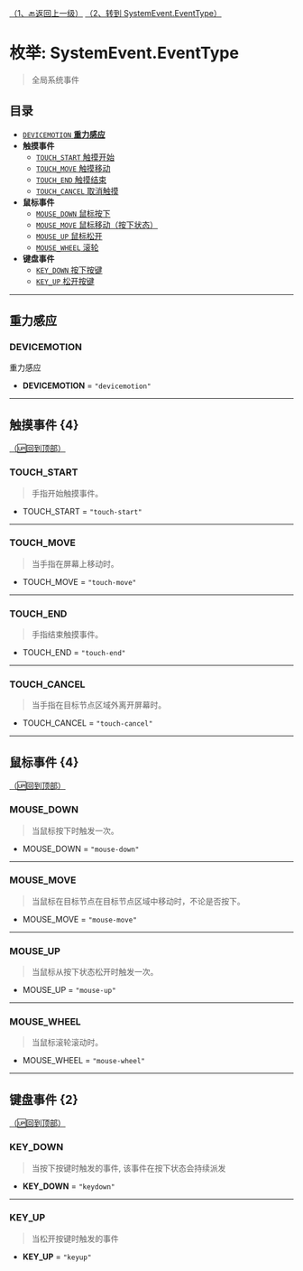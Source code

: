 [（1、🔙返回上一级）](目录_Event.md "event模块")
[（2、转到 SystemEvent.EventType）](Event_Class_SystemEvent.md#EventType_index "点击查看 “系统事件—事件类型”")
# 枚举: SystemEvent.EventType

> 全局系统事件

## 目录
* [`DEVICEMOTION` **重力感应**](#DEVICEMOTION)
* **触摸事件**
  * [`TOUCH_START` 触摸开始](#TOUCH_START)
  * [`TOUCH_MOVE` 触摸移动](#TOUCH_MOVE)
  * [`TOUCH_END` 触摸结束](#TOUCH_END)
  * [`TOUCH_CANCEL` 取消触摸](#1TOUCH_CANCEL)
* **鼠标事件**
  * [`MOUSE_DOWN` 鼠标按下](#MOUSE_DOWN)
  * [`MOUSE_MOVE` 鼠标移动（按下状态）](#MOUSE_MOVE)
  * [`MOUSE_UP` 鼠标松开](#MOUSE_UP)
  * [`MOUSE_WHEEL` 滚轮](#MOUSE_WHEEL)
* **键盘事件**
  * [`KEY_DOWN` 按下按键](#KEY_DOWN)
  * [`KEY_UP` 松开按键](#KEY_UP)
---
## 重力感应
### DEVICEMOTION

重力感应

- **DEVICEMOTION** = `"devicemotion"`

---
## 触摸事件 {4}
[（🆙回到顶部）](#目录)
### TOUCH_START
> 手指开始触摸事件。
- TOUCH_START = `"touch-start"`

---
### TOUCH_MOVE
> 当手指在屏幕上移动时。

- TOUCH_MOVE = `"touch-move"`

---
### TOUCH_END
> 手指结束触摸事件。

- TOUCH_END = `"touch-end"`

---
### TOUCH_CANCEL
> 当手指在目标节点区域外离开屏幕时。

- TOUCH_CANCEL = `"touch-cancel"`

---
## 鼠标事件 {4}
[（🆙回到顶部）](#目录)
### MOUSE_DOWN
> 当鼠标按下时触发一次。

- MOUSE_DOWN = `"mouse-down"`

---
### MOUSE_MOVE
> 当鼠标在目标节点在目标节点区域中移动时，不论是否按下。

- MOUSE_MOVE = `"mouse-move"`

---
### MOUSE_UP
> 当鼠标从按下状态松开时触发一次。

- MOUSE_UP = `"mouse-up"`

---
### MOUSE_WHEEL
> 当鼠标滚轮滚动时。

- MOUSE_WHEEL = `"mouse-wheel"`

---
## 键盘事件 {2}
[（🆙回到顶部）](#目录)
### KEY_DOWN

> 当按下按键时触发的事件, 该事件在按下状态会持续派发

- **KEY_DOWN** = `"keydown"`

---

### KEY_UP

> 当松开按键时触发的事件

- **KEY_UP** = `"keyup"`
